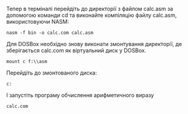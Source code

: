 Тепер в терміналі перейдіть до директорії з файлом calc.asm за допомогою команди cd та виконайте компіляцію файлу calc.asm, використовуючи NASM:

`nasm -f bin -o calc.com calc.asm`

Для DOSBox необхідно знову виконати змонтування директорії, де зберігається calc.com як віртуальний диск у DOSBox.

`mount c f:\\asm`

Перейдіть до змонтованого диска:

`c:`

І запустіть програму обчислення арифметичного виразу

`calc.com`
